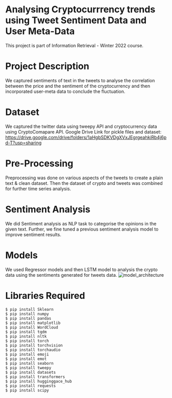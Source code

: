 # Analysing Cryptocurrrency trends using Tweet Sentiment Data and User Meta-Data

This project is part of Information Retrieval - Winter 2022 course.

# Project Description

We captured sentiments of text in the tweets to analyse the correlation between the price and the sentiment of the cryptocurrency and then incorporated user-meta data to conclude the fluctuation.

# Dataset

We captured the twitter data using tweepy API and cryptocurrency data using CryptoComapare API.
Google Drive Link for pickle files and dataset: https://drive.google.com/drive/folders/1aHgbSDKVDgXVxJEgrgeahkiRb4j6pd-T?usp=sharing

# Pre-Processing

Preprocessing was done on various aspects of the tweets to create a plain text & clean dataset. Then the dataset of crypto and tweets was combined for further time series analysis.

# Sentiment Analysis
We did Sentiment analysis as NLP task to categorise the opinions in the given text. Further, we fine tuned a previous sentiment analysis model to improve sentiment results.

# Models
We used Regressor models and then LSTM model to analysis the crypto data using the sentiments generated for tweets data.
![model_architecture](https://user-images.githubusercontent.com/64920972/165535784-7760b9af-3014-4b3c-9146-2ea0cd6b8b97.jpeg)


# Libraries Required

```
$ pip install Sklearn
$ pip install numpy
$ pip install pandas
$ pip install matplotlib
$ pip install WordCloud
$ pip install tqdm
$ pip install nltk
$ pip install torch
$ pip install torchvision
$ pip install torchaudio
$ pip install emoji
$ pip install emot 
$ pip install seaborn
$ pip install tweepy
$ pip install datasets
$ pip install transformers
$ pip install hugginggace_hub
$ pip install requests
$ pip install scipy
```
